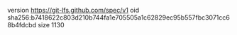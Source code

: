 version https://git-lfs.github.com/spec/v1
oid sha256:b7418622c803d210b744fa1e705505a1c62829ec95b557fbc3071cc68b4fdcbd
size 1130
